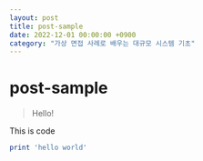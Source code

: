 ```yaml
---
layout: post
title: post-sample
date: 2022-12-01 00:00:00 +0900
category: "가상 면접 사례로 배우는 대규모 시스템 기초"
---
```

# post-sample
> Hello!

This is code
```ruby
print 'hello world'
```